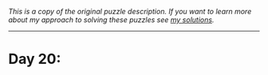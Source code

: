 *This is a copy of the original puzzle description. If you want to learn more about my approach to solving these puzzles see [my solutions](solutions.md).*

---
# Day 20: 
